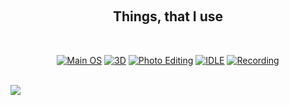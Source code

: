 <!-- This was inspired by https://github.com/Akascape -->
<!-- KACPER OS image was created using the "Minecraft Title Generator" plugin for Blockbench by Ewan Howell > https://www.youtube.com/@EwanHowell -->
<!-- The font used in KACPER OS image is owned by Mine-imator-->
<!-- ![logo](image.png) -->
<br> <h2 align="center">Things, that I use</h2>
<br> <p align="center"> 
[![Main OS](https://img.shields.io/badge/OS-Windows_11-informational?style=flat&logo=Microsoft&logoColor=blue&color=1bdce3)](https://pl.wikipedia.org/wiki/Windows_10)
[![3D](https://img.shields.io/badge/VFX/3D-Blender-informational?style=flat&logo=blender&logoColor=orange&color=f86604)](https://www.blender.org/)
[![Photo Editing](https://img.shields.io/badge/Photo-Gimp-informational?style=flat&logo=gimp&color=2bbc8a)](https://www.gimp.org/)
[![IDLE](https://img.shields.io/badge/IDLE-VS_Code-informational?style=flat&logo=VisualStudioCode&logoColor=lightblue&color=blue)](https://code.visualstudio.com/)
[![Recording](https://img.shields.io/badge/Recording-OBS-informational?style=flat&logo=OBSStudio&color=0024ff)](https://obsproject.com/)
</p><br>
<img align="center" src="https://github-readme-stats.vercel.app/api?username=Kacper-OS&theme=github_dark">
